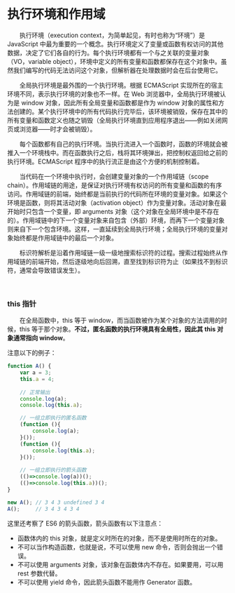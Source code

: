 # 执行环境和作用域

　　执行环境（execution context，为简单起见，有时也称为“环境”）是 JavaScript 中最为重要的一个概念。执行环境定义了变量或函数有权访问的其他数据，决定了它们各自的行为。每个执行环境都有一个与之关联的变量对象（VO，variable object），环境中定义的所有变量和函数都保存在这个对象中。虽然我们编写的代码无法访问这个对象，但解析器在处理数据时会在后台使用它。
  
　　全局执行环境是最外围的一个执行环境。根据 ECMAScript 实现所在的宿主环境不同，表示执行环境的对象也不一样。在 Web 浏览器中，全局执行环境被认为是 window 对象，因此所有全局变量和函数都是作为 window 对象的属性和方法创建的。某个执行环境中的所有代码执行完毕后，该环境被销毁，保存在其中的所有变量和函数定义也随之销毁（全局执行环境直到应用程序退出——例如关闭网页或浏览器——时才会被销毁）。
  
　　每个函数都有自己的执行环境。当执行流进入一个函数时，函数的环境就会被推入一个环境栈中。而在函数执行之后，栈将其环境弹出，把控制权返回给之前的执行环境。ECMAScript 程序中的执行流正是由这个方便的机制控制着。
  
　　当代码在一个环境中执行时，会创建变量对象的一个作用域链（scope chain）。作用域链的用途，是保证对执行环境有权访问的所有变量和函数的有序访问。作用域链的前端，始终都是当前执行的代码所在环境的变量对象。如果这个环境是函数，则将其活动对象（activation object）作为变量对象。活动对象在最开始时只包含一个变量，即 arguments 对象（这个对象在全局环境中是不存在的）。作用域链中的下一个变量对象来自包含（外部）环境，而再下一个变量对象则来自下一个包含环境。这样，一直延续到全局执行环境；全局执行环境的变量对象始终都是作用域链中的最后一个对象。
  
　　标识符解析是沿着作用域链一级一级地搜索标识符的过程。搜索过程始终从作用域链的前端开始，然后逐级地向后回溯，直至找到标识符为止（如果找不到标识符，通常会导致错误发生）。

<br>

### this 指针
　　在全局函数中，this 等于 window，而当函数被作为某个对象的方法调用的时候，this 等于那个对象。**不过，匿名函数的执行环境具有全局性，因此其 this 对象通常指向 window**。
  
注意以下的例子：
```javascript
function A() {
    var a = 3;
    this.a = 4;
    
    // 正常输出
    console.log(a);
    console.log(this.a); 

    // 一组立即执行的匿名函数
    (function (){
    	console.log(a);
    }());
    (function (){
    	console.log(this.a);
    }());
    
    // 一组立即执行的箭头函数
    (()=>console.log(a))();
    (()=>console.log(this.a))();
}

new A(); // 3 4 3 undefined 3 4
A();     // 3 4 3 4 3 4
```

这里还考察了 ES6 的箭头函数，箭头函数有以下注意点：
  * 函数体内的 this 对象，就是定义时所在的对象，而不是使用时所在的对象。
  * 不可以当作构造函数，也就是说，不可以使用 new 命令，否则会抛出一个错误。
  * 不可以使用 arguments 对象，该对象在函数体内不存在。如果要用，可以用 rest 参数代替。
  * 不可以使用 yield 命令，因此箭头函数不能用作 Generator 函数。


